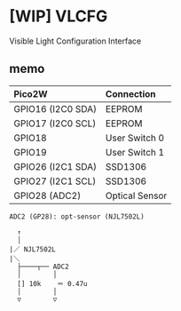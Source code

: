 # [WIP] VLCFG

Visible Light Configuration Interface

## memo

|Pico2W|Connection|
|:--|:--|
|GPIO16 (I2C0 SDA)|EEPROM|
|GPIO17 (I2C0 SCL)|EEPROM|
|GPIO18|User Switch 0|
|GPIO19|User Switch 1|
|GPIO26 (I2C1 SDA)|SSD1306|
|GPIO27 (I2C1 SCL)|SSD1306|
|GPIO28 (ADC2)|Optical Sensor|

```
ADC2 (GP28): opt-sensor (NJL7502L)

  ↑
  │
|／ NJL7502L
|＼
  ├────┬── ADC2
  │        │
  [] 10k    ＝ 0.47u
  │        │
  ▽        ▽
```
